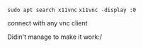 `sudo apt search x11vnc`
`x11vnc -display :0`

connect with any vnc client

Didin't manage to make it work:/